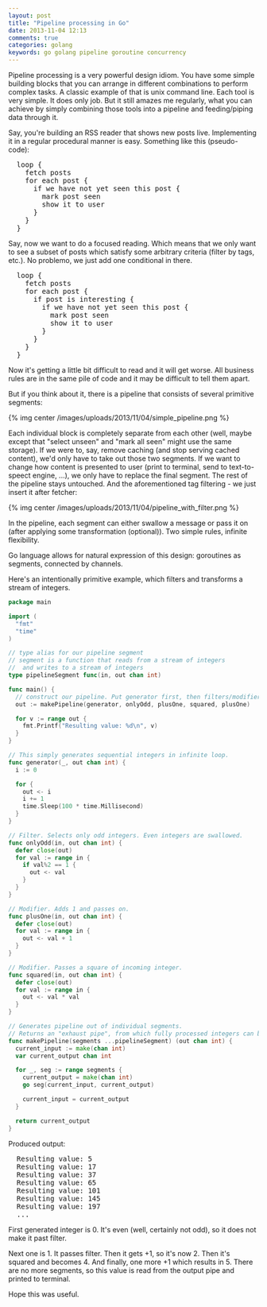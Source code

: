 ```yaml
---
layout: post
title: "Pipeline processing in Go"
date: 2013-11-04 12:13
comments: true
categories: golang
keywords: go golang pipeline goroutine concurrency
---
```


Pipeline processing is a very powerful design idiom. You have some simple building blocks that you can arrange in different combinations to perform complex tasks. A classic example of that is unix command line. Each tool is very simple. It does only job. But it still amazes me regularly, what you can achieve by simply combining those tools into a pipeline and feeding/piping data through it.

Say, you're building an RSS reader that shows new posts live. Implementing it in a regular procedural manner is easy. Something like this (pseudo-code):

<pre>
  loop {
    fetch posts
    for each post {
      if we have not yet seen this post {
        mark post seen
        show it to user
      }
    }
  }
</pre>

Say, now we want to do a focused reading. Which means that we only want to see a subset of posts which satisfy some arbitrary criteria (filter by tags, etc.). No problemo, we just add one conditional in there.

<pre>
  loop {
    fetch posts
    for each post {
      if post is interesting {
        if we have not yet seen this post {
          mark post seen
          show it to user
        }
      }
    }
  }
</pre>

Now it's getting a little bit difficult to read and it will get worse. All business rules are in the same pile of code and it may be difficult to tell them apart. 

But if you think about it, there is a pipeline that consists of several primitive segments:

{% img center /images/uploads/2013/11/04/simple_pipeline.png %}

Each individual block is completely separate from each other (well, maybe except that "select unseen" and "mark all seen" might use the same storage). If we were to, say, remove caching (and stop serving cached content), we'd only have to take out those two segments. If we want to change how content is presented to user (print to terminal, send to text-to-speect engine, ...), we only have to replace the final segment. The rest of the pipeline stays untouched. And the aforementioned tag filtering - we just insert it after fetcher:

{% img center /images/uploads/2013/11/04/pipeline_with_filter.png %}

In the pipeline, each segment can either swallow a message or pass it on (after applying some transformation (optional)). Two simple rules, infinite flexibility.

Go language allows for natural expression of this design: goroutines as segments, connected by channels.

Here's an intentionally primitive example, which filters and transforms a stream of integers.

``` go
package main

import (
  "fmt"
  "time"
)

// type alias for our pipeline segment
// segment is a function that reads from a stream of integers
//  and writes to a stream of integers
type pipelineSegment func(in, out chan int)

func main() {
  // construct our pipeline. Put generator first, then filters/modifiers
  out := makePipeline(generator, onlyOdd, plusOne, squared, plusOne)

  for v := range out {
    fmt.Printf("Resulting value: %d\n", v)
  }
}

// This simply generates sequential integers in infinite loop.
func generator(_, out chan int) {
  i := 0

  for {
    out <- i
    i += 1
    time.Sleep(100 * time.Millisecond)
  }
}

// Filter. Selects only odd integers. Even integers are swallowed.
func onlyOdd(in, out chan int) {
  defer close(out)
  for val := range in {
    if val%2 == 1 {
      out <- val
    }
  }
}

// Modifier. Adds 1 and passes on.
func plusOne(in, out chan int) {
  defer close(out)
  for val := range in {
    out <- val + 1
  }
}

// Modifier. Passes a square of incoming integer.
func squared(in, out chan int) {
  defer close(out)
  for val := range in {
    out <- val * val
  }
}

// Generates pipeline out of individual segments. 
// Returns an "exhaust pipe", from which fully processed integers can be read.
func makePipeline(segments ...pipelineSegment) (out chan int) {
  current_input := make(chan int)
  var current_output chan int

  for _, seg := range segments {
    current_output = make(chan int)
    go seg(current_input, current_output)

    current_input = current_output
  }

  return current_output
}
```

Produced output:

<pre>
  Resulting value: 5
  Resulting value: 17
  Resulting value: 37
  Resulting value: 65
  Resulting value: 101
  Resulting value: 145
  Resulting value: 197
  ...
</pre>

First generated integer is 0. It's even (well, certainly not odd), so it does not make it past filter. 

Next one is 1. It passes filter. Then it gets +1, so it's now 2. Then it's squared and becomes 4. And finally, one more +1 which results in 5. There are no more segments, so this value is read from the output pipe and printed to terminal.

Hope this was useful.